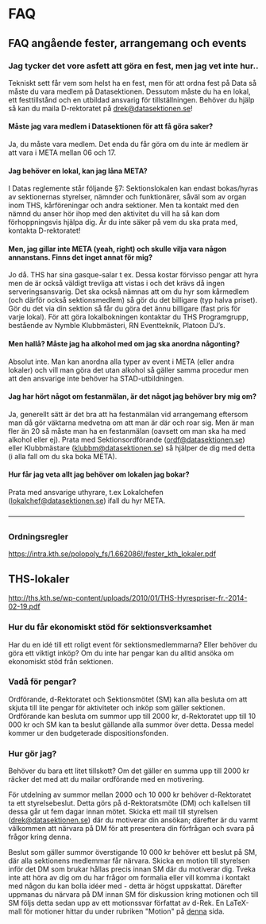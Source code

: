 # FAQ

## FAQ angående fester, arrangemang och events


### Jag tycker det vore asfett att göra en fest, men jag vet inte hur..

Tekniskt sett får vem som helst ha en fest, men för att ordna fest på
Data så måste du vara medlem på Datasektionen. Dessutom måste du ha en
lokal, ett festtillstånd och en utbildad ansvarig för tillställningen.
Behöver du hjälp så kan du maila D-rektoratet på drek@datasektionen.se!

#### Måste jag vara medlem i Datasektionen för att få göra saker?

Ja, du måste vara medlem. Det enda du får göra om du inte är medlem är
att vara i META mellan 06 och 17.

#### Jag behöver en lokal, kan jag låna META?

I Datas reglemente står följande §7: Sektionslokalen kan endast
bokas/hyras av sektionernas styrelser, nämnder och funktionärer, såväl
som av organ inom THS, kårföreningar och andra sektioner. Men ta kontakt
med den nämnd du anser hör ihop med den aktivitet du vill ha så kan dom
förhoppningsvis hjälpa dig. Är du inte säker på vem du ska prata med,
kontakta D-rektoratet!

#### Men, jag gillar inte META (yeah, right) och skulle vilja vara någon annanstans. Finns det inget annat för mig?

Jo då. THS har sina gasque-salar t ex. Dessa kostar förvisso pengar att
hyra men de är också väldigt trevliga att vistas i och det krävs då
ingen serveringsansvarig. Det ska också nämnas att om du hyr som
kårmedlem (och därför också sektionsmedlem) så gör du det billigare (typ
halva priset). Gör du det via din sektion så får du göra det ännu
billigare (fast pris för varje lokal). För att göra lokalbokningen
kontaktar du THS Programgrupp, bestående av Nymble Klubbmästeri, RN
Eventteknik, Platoon DJ’s.

#### Men hallå? Måste jag ha alkohol med om jag ska anordna någonting?

Absolut inte. Man kan anordna alla typer av event i META (eller andra
lokaler) och vill man göra det utan alkohol så gäller samma procedur men
att den ansvarige inte behöver ha STAD-utbildningen.

#### Jag har hört något om festanmälan, är det något jag behöver bry mig om?

Ja, generellt sätt är det bra att ha festanmälan vid arrangemang
eftersom man då gör väktarna medvetna om att man är där och roar sig.
Men är man fler än 20 så måste man ha en festanmälan (oavsett om man ska
ha med alkohol eller ej). Prata med Sektionsordförande (ordf@datasektionen.se)
eller Klubbmästare (klubbm@datasektionen.se) så hjälper de dig med detta (i alla
fall om du ska boka META).

#### Hur får jag veta allt jag behöver om lokalen jag bokar?

Prata med ansvarige uthyrare, t.ex Lokalchefen (lokalchef@datasektionen.se)
ifall du hyr META.

––––––––––––––––––––––––––––––––––––––––––––––––––––––––––––––––––––

### Ordningsregler


<https://intra.kth.se/polopoly_fs/1.662086!/fester_kth_lokaler.pdf>

THS-lokaler
-----------

<http://ths.kth.se/wp-content/uploads/2010/01/THS-Hyrespriser-fr.-2014-02-19.pdf>

### Hur du får ekonomiskt stöd för sektionsverksamhet

Har du en idé till ett roligt event för sektionsmedlemmarna? Eller
behöver du göra ett viktigt inköp? Om du inte har pengar kan du alltid
ansöka om ekonomiskt stöd från sektionen.

### Vadå för pengar?

Ordförande, d-Rektoratet och Sektionsmötet (SM) kan alla besluta om att
skjuta till lite pengar för aktiviteter och inköp som gäller sektionen.
Ordförande kan besluta om summor upp till 2000 kr, d-Rektoratet upp till
10 000 kr och SM kan ta beslut gällande alla summor över detta. Dessa
medel kommer ur den budgeterade dispositionsfonden.

### Hur gör jag?

Behöver du bara ett litet tillskott? Om det gäller en summa upp till
2000 kr räcker det med att du mailar ordförande med en motivering.

För utdelning av summor mellan 2000 och 10 000 kr behöver d-Rektoratet
ta ett styrelsebeslut. Detta görs på d-Rektoratsmöte (DM) och kallelsen
till dessa går ut fem dagar innan mötet. Skicka ett mail till styrelsen
(drek@datasektionen.se) där du motiverar din ansökan; därefter är du varmt
välkommen att närvara på DM för att presentera din förfrågan och svara
på frågor kring denna.

Beslut som gäller summor överstigande 10 000 kr behöver ett beslut på
SM, där alla sektionens medlemmar får närvara. Skicka en motion till
styrelsen inför det DM som brukar hållas precis innan SM där du
motiverar dig. Tveka inte att höra av dig om du har frågor om formalia
eller vill komma i kontakt med någon du kan bolla idéer med - detta är
högst uppskattat. Därefter uppmanas du närvara på DM innan SM för
diskussion kring motionen och till SM följs detta sedan upp av ett
motionssvar författat av d-Rek. En LaTeX-mall för motioner hittar du
under rubriken "Motion" på [denna](/sektionen/organisation) sida.
